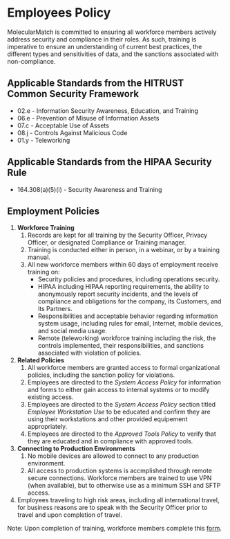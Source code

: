 # Employees Policy

MolecularMatch is committed to ensuring all workforce members actively address security and compliance in their roles. As such, training is imperative to ensure an understanding of current best practices, the different types and sensitivities of data, and the sanctions associated with non-compliance.

## Applicable Standards from the HITRUST Common Security Framework

* 02.e - Information Security Awareness, Education, and Training
* 06.e - Prevention of Misuse of Information Assets
* 07.c - Acceptable Use of Assets
* 08.j - Controls Against Malicious Code
* 01.y - Teleworking

## Applicable Standards from the HIPAA Security Rule

* 164.308(a)(5)(i) - Security Awareness and Training

## Employment Policies

1. **Workforce Training**
	1. Records are kept for all training by the Security Officer, Privacy Officer, or designated Compliance or Training manager.
	2. Training is conducted either in person, in a webinar, or by a training manual. 
	3. All new workforce members within 60 days of employment receive training on:
		* Security policies and procedures, including operations security.
		* HIPAA including HIPAA reporting requirements, the ability to anonymously report security incidents, and the levels of compliance and obligations for the company, its Customers,  and its Partners.
		* Responsibilities and acceptable behavior regarding information system usage, including rules for email, Internet, mobile devices, and social media usage.
		* Remote (teleworking) workforce training including the risk, the controls implemented, their responsibilities, and sanctions associated with violation of policies. 
2. **Related Policies**
	1. All workforce members are granted access to formal organizational policies, including the sanction policy for violations.  
	2. Employees are directed to the *System Access Policy* for information and forms to either gain access to internal systems or to modify existing access.  
	3. Employees are directed to the *System Access Policy* section titled *Employee Workstation Use* to be educated and confirm they are using their workstations and other provided equipement appropriately. 
	4. Employees are directed to the *Approved Tools Policy* to verify that they are educated and in compliance with approved tools.
3. **Connecting to Production Environments**
	1. No mobile devices are allowed to connect to any production environment. 
	2. All access to production systems is accmplished through remote secure connections.  Workforce members are trained to use VPN (when available), but to otherwise use as a minimum SSH and SFTP access.
4. Employees traveling to high risk areas, including all international travel, for business reasons are to speak with the  Security Officer prior to travel and upon completion of travel.


Note:  Upon completion of training, workforce members complete this [form](https://).
